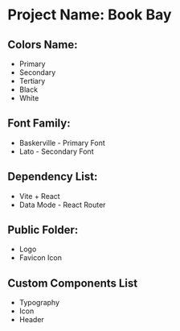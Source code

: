# Project Name: Book Bay

## Colors Name:

- Primary
- Secondary
- Tertiary
- Black
- White

## Font Family:

- Baskerville - Primary Font
- Lato - Secondary Font

## Dependency List:

- Vite + React
- Data Mode - React Router

## Public Folder:

- Logo
- Favicon Icon

## Custom Components List
- Typography
- Icon
- Header
